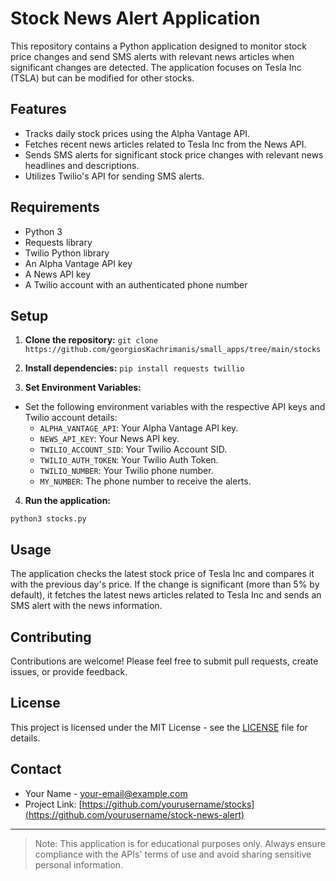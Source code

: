# Stock News Alert Application

This repository contains a Python application designed to monitor stock price changes and send SMS alerts with relevant news articles when significant changes are detected. The application focuses on Tesla Inc (TSLA) but can be modified for other stocks.

## Features

- Tracks daily stock prices using the Alpha Vantage API.
- Fetches recent news articles related to Tesla Inc from the News API.
- Sends SMS alerts for significant stock price changes with relevant news headlines and descriptions.
- Utilizes Twilio's API for sending SMS alerts.

## Requirements

- Python 3
- Requests library
- Twilio Python library
- An Alpha Vantage API key
- A News API key
- A Twilio account with an authenticated phone number

## Setup

1. **Clone the repository:**
`git clone https://github.com/georgiosKachrimanis/small_apps/tree/main/stocks`


2. **Install dependencies:**
`pip install requests twillio`


3. **Set Environment Variables:**
- Set the following environment variables with the respective API keys and Twilio account details:
  - `ALPHA_VANTAGE_API`: Your Alpha Vantage API key.
  - `NEWS_API_KEY`: Your News API key.
  - `TWILIO_ACCOUNT_SID`: Your Twilio Account SID.
  - `TWILIO_AUTH_TOKEN`: Your Twilio Auth Token.
  - `TWILIO_NUMBER`: Your Twilio phone number.
  - `MY_NUMBER`: The phone number to receive the alerts.

4. **Run the application:**

`python3 stocks.py`


## Usage

The application checks the latest stock price of Tesla Inc and compares it with the previous day's price. If the change is significant (more than 5% by default), it fetches the latest news articles related to Tesla Inc and sends an SMS alert with the news information.

## Contributing

Contributions are welcome! Please feel free to submit pull requests, create issues, or provide feedback.

## License

This project is licensed under the MIT License - see the [LICENSE](LICENSE) file for details.

## Contact

- Your Name - [your-email@example.com](mailto:your-email@example.com)
- Project Link: [https://github.com/yourusername/stocks](https://github.com/yourusername/stock-news-alert)

---

> Note: This application is for educational purposes only. Always ensure compliance with the APIs' terms of use and avoid sharing sensitive personal information.
